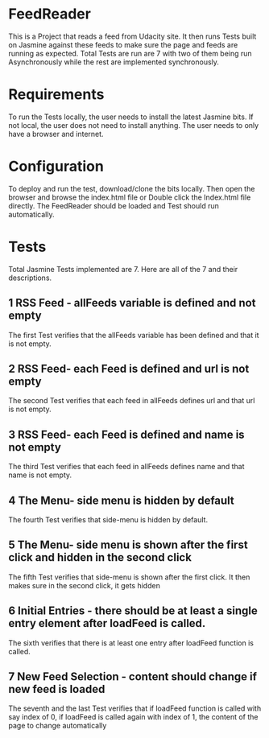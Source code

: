 # FeedReader
This is a Project that reads a feed from Udacity site. It then runs Tests built on Jasmine against these feeds to make sure the page and feeds are running as expected. Total Tests are run are 7 with two of them being run Asynchronously while the rest are implemented synchronously.

# Requirements
To run the Tests locally, the user needs to install the latest Jasmine bits. If not local, the user does not need to install anything. The user needs to only have a browser and internet.

# Configuration
To deploy and run the test, download/clone the bits locally. Then open the browser and browse the index.html file or Double click the Index.html file directly. The FeedReader should be loaded and Test should run automatically.

# Tests
Total Jasmine Tests implemented are 7. Here are all of the 7 and their descriptions.

## 1 RSS Feed - allFeeds variable is defined and not empty
The first Test verifies that the allFeeds variable has been defined and that it is not empty.

## 2 RSS Feed- each Feed is defined and url is not empty
The second Test verifies that each feed in allFeeds defines url and that url is not empty.

## 3 RSS Feed- each Feed is defined and name is not empty
The third Test verifies that each feed in allFeeds defines name and that name is not empty.  

## 4 The Menu- side menu is hidden by default
The fourth Test verifies that side-menu is hidden by default.

## 5 The Menu- side menu is shown after the first click and hidden in the second click
The fifth Test verifies that side-menu is shown after the first click. It then makes sure in the second click, it gets hidden

## 6 Initial Entries - there should be at least a single entry element after loadFeed is called.
The sixth verifies that there is at least one entry after loadFeed function is called.

## 7 New Feed Selection - content should change if new feed is loaded
The seventh and the last Test verifies that if loadFeed function is called with say index of 0, if loadFeed is called again with index of 1, the content of the page to change automatically
